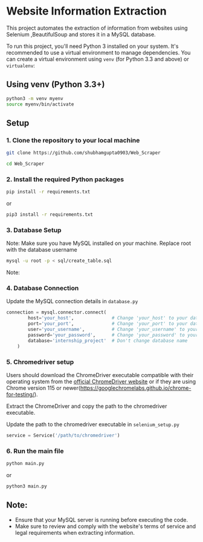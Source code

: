 
# Website Information Extraction

This project automates the extraction of information from websites using Selenium ,BeautifulSoup and stores it in a MySQL database.

To run this project, you'll need Python 3 installed on your system. It's recommended to use a virtual environment to manage dependencies. You can create a virtual environment using `venv` (for Python 3.3 and above) or `virtualenv`:

## Using venv (Python 3.3+)

```sh
python3 -m venv myenv
source myenv/bin/activate
```

## Setup

### 1. Clone the repository to your local machine

```bash
git clone https://github.com/shubhamgupta0903/Web_Scraper
```

```bash
cd Web_Scraper
```

### 2. Install the required Python packages

```bash
pip install -r requirements.txt
```
or
```bash
pip3 install -r requirements.txt
```

### 3. Database Setup

Note: 
Make sure you have MySQL installed on your machine.
Replace root with the database username

```bash
mysql -u root -p < sql/create_table.sql 
```

Note: 

### 4. Database Connection

Update the MySQL connection details in `database.py`

```python
connection = mysql.connector.connect(
        host='your_host',              # Change 'your_host' to your database host, e.g., '127.0.0.1'
        port='your_port',              # Change 'your_port' to your database port, e.g., 3306
        user='your_username',          # Change 'your_username' to your database username
        password='your_password',      # Change 'your_password' to your database password
        database='internship_project'  # Don't change database name
    )
```

### 5. Chromedriver setup

Users should download the ChromeDriver executable compatible with their operating system from the [official ChromeDriver website](https://chromedriver.chromium.org/downloads) or if they are using Chrome version 115 or newer(https://googlechromelabs.github.io/chrome-for-testing/).

Extract the ChromeDriver and copy the path to the chromedriver executable.

Update the path to the chromedriver executable in `selenium_setup.py`

```python
service = Service('/path/to/chromedriver')
```

### 6. Run the main file

```bash
python main.py
```
or
```bash
python3 main.py
```

## Note:

- Ensure that your MySQL server is running before executing the code.
- Make sure to review and comply with the website's terms of service and legal requirements when extracting information.

